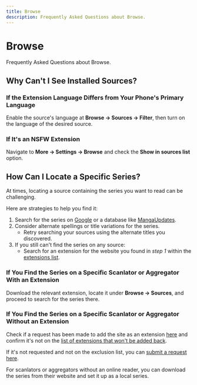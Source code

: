 ```yaml
---
title: Browse
description: Frequently Asked Questions about Browse.
---
```


# Browse
Frequently Asked Questions about Browse.

## Why Can't I See Installed Sources?

### If the Extension Language Differs from Your Phone's Primary Language
Enable the source's language at **Browse -> Sources -> Filter**, then turn on the language of the desired source.

### If It's an NSFW Extension
Navigate to **More -> Settings -> Browse** and check the **Show in sources list** option.

## How Can I Locate a Specific Series?
At times, locating a source containing the series you want to read can be challenging.

Here are strategies to help you find it:

1. Search for the series on [Google](https://google.com/) or a database like [MangaUpdates](https://www.mangaupdates.com/).
1. Consider alternate spellings or title variations for the series.
   - Retry searching your sources using the alternate titles you discovered.
1. If you still can't find the series on any source:
   - Search for an extension for the website you found in *step 1* within the [extensions list](/extensions/).

### If You Find the Series on a Specific Scanlator or Aggregator With an Extension
Download the relevant extension, locate it under **Browse -> Sources**, and proceed to search for the series there.

### If You Find the Series on a Specific Scanlator or Aggregator Without an Extension
Check if a request has been made to add the site as an extension [here](https://github.com/tachiyomiorg/tachiyomi-extensions/issues) and confirm it's not on the [list of extensions that won't be added back](https://github.com/tachiyomiorg/tachiyomi-extensions/issues/3475).

If it's not requested and not on the exclusion list, you can [submit a request here](https://github.com/tachiyomiorg/tachiyomi-extensions/issues/new/choose).

For scanlators or aggregators without an online reader, you can download the series from their website and set it up as a local series.
